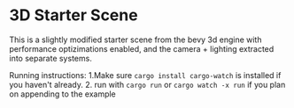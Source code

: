# 3D Starter Scene

This is a slightly modified starter scene from the bevy 3d engine with performance optizimations enabled, and the camera + lighting extracted into separate systems.

Running instructions:
1.Make sure `cargo install cargo-watch` is installed if you haven't already.
2. run with `cargo run` or `cargo watch -x run` if you plan on appending to the example
